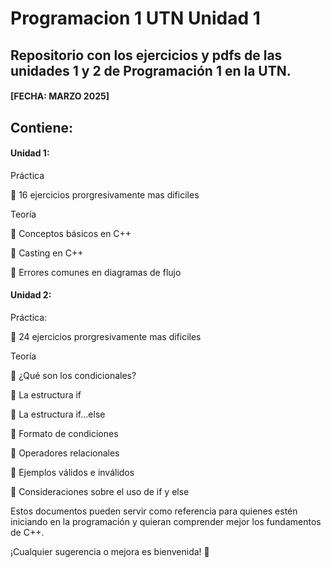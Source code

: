 # Programacion 1 UTN Unidad 1

## Repositorio con los ejercicios y pdfs de las unidades 1 y 2 de Programación 1 en la UTN. 

#### [FECHA: MARZO 2025]

## Contiene:

#### Unidad 1: 

Práctica

🔹 16 ejercicios prorgresivamente mas dificiles  


Teoría

🔹 Conceptos básicos en C++

🔹 Casting en C++

🔹 Errores comunes en diagramas de flujo

#### Unidad 2: 

Práctica:

🔹 24 ejercicios prorgresivamente mas dificiles  

Teoría

🔹 ¿Qué son los condicionales?

🔹 La estructura if

🔹 La estructura if...else

🔹 Formato de condiciones

🔹 Operadores relacionales

🔹 Ejemplos válidos e inválidos

🔹 Consideraciones sobre el uso de if y else





Estos documentos pueden servir como referencia para quienes estén iniciando en la programación y quieran comprender mejor los fundamentos de C++.

¡Cualquier sugerencia o mejora es bienvenida! 🚀
